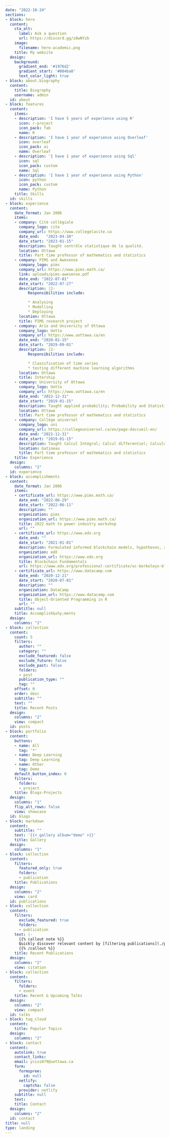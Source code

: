 ```yaml
---
date: "2022-10-24"
sections:
- block: hero
  content:
    cta_alt:
      label: Ask a question
      url: https://discord.gg/z8wNYzb
    image:
      filename: hero-academic.png
    title: My website
  design:
    background:
      gradient_end: '#1976d2'
      gradient_start: '#004ba0'
      text_color_light: true
- block: about.biography
  content:
    title: Biography
    username: admin
  id: about
- block: features
  content:
    items:
    - description: 'I have 5 years of experience using R'
      icon: r-project
      icon_pack: fab
      name: R
    - description: 'I have 1 year of experience using Overleaf'
      icon: overleaf
      icon_pack: ai
      name: Overleaf
    - description: 'I have 1 year of experience using Sql'
      icon: sql
      icon_pack: custom
      name: Sql
    - description: 'I have 1 year of experience using Python'
      icon: python
      icon_pack: custom
      name: Python
    title: Skills
  id: skills
- block: experience
  content:
    date_format: Jan 2006
    items:
    - company: Cité collègiale
      company_logo: cite
      company_url: https://www.collegelacite.ca
      date_end:   "2023-04-30"
      date_start: "2023-01-15"
      description: Taught contrôle statistique de la qualité. 
      location: Ottawa
      title: Part time professor of mathematics and statistics
    - company: PIMS and Awesense
      company_logo: pims
      company_url: https://www.pims.math.ca/
      link: uploads/pims-awesense.pdf
      date_end: "2022-07-01"
      date_start: "2022-07-27"
      description: |2-
          Responsibilities include:

          * Analysing
          * Modelling
          * Deploying
      location: Ottawa
      title: PIMS research project
    - company: Ario and University of Ottawa
      company_logo: Uotta
      company_url: https://www.uottawa.ca/en
      date_end: "2020-01-15"
      date_start: "2019-09-01"
      description: |2-
          Responsibilities include:

          * Classification of time series
          * testing different machine learning algorithms
      location: Ottawa
      title: Intership
    - company: University of Ottawa
      company_logo: Uotta
      company_url: https://www.uottawa.ca/en
      date_end: "2022-12-31"
      date_start: "2019-01-15"
      description: Taught applied probability; Probability and Statistics for engineers; Foundations of probability. 
      location: Ottawa
      title: Part time professor of mathematics and statistics
    - company: Collège universel
      company_logo: uni
      company_url: https://collegeuniversel.ca/en/page-daccueil-en/
      date_end: "2022-12-31"
      date_start: "2019-01-15"
      description: Taught Calcul Intégral; Calcul differentiel; Calculus I and II; Linear algebra. 
      location: Gatineau
      title: Part time professor of mathematics and statistics
    title: Experience
  design:
    columns: "2"
  id: experience
- block: accomplishments
  content:
    date_format: Jan 2006
    items:
    - certificate_url: https://www.pims.math.ca/
      date_end: "2022-06-29"
      date_start: "2022-06-11"
      description: ""
      organization: pims
      organization_url: https://www.pims.math.ca/
      title: 2022 math to power industry workshop
      url: ""
    - certificate_url: https://www.edx.org
      date_end: ""
      date_start: "2021-01-01"
      description: Formulated informed blockchain models, hypotheses, and use cases.
      organization: edX
      organization_url: https://www.edx.org
      title: Blockchain Fundamentals
      url: https://www.edx.org/professional-certificate/uc-berkeleyx-blockchain-fundamentals
    - certificate_url: https://www.datacamp.com
      date_end: "2020-12-21"
      date_start: "2020-07-01"
      description: ""
      organization: DataCamp
      organization_url: https://www.datacamp.com
      title: Object-Oriented Programming in R
      url: ""
    subtitle: null
    title: Accomplish&shy;ments
  design:
    columns: "2"
- block: collection
  content:
    count: 5
    filters:
      author: ""
      category: ""
      exclude_featured: false
      exclude_future: false
      exclude_past: false
      folders:
      - post
      publication_type: ""
      tag: ""
    offset: 0
    order: desc
    subtitle: ""
    text: ""
    title: Recent Posts
  design:
    columns: "2"
    view: compact
  id: posts
- block: portfolio
  content:
    buttons:
    - name: All
      tag: '*'
    - name: Deep Learning
      tag: Deep Learning
    - name: Other
      tag: Demo
    default_button_index: 0
    filters:
      folders:
      - project
    title: Blogs-Projects
  design:
    columns: "1"
    flip_alt_rows: false
    view: showcase
  id: blogs
- block: markdown
  content:
    subtitle: ""
    text: '{{< gallery album="demo" >}}'
    title: Gallery
  design:
    columns: "1"
- block: collection
  content:
    filters:
      featured_only: true
      folders:
      - publication
    title: Publications
  design:
    columns: "2"
    view: card
  id: publications
- block: collection
  content:
    filters:
      exclude_featured: true
      folders:
      - publication
    text: |-
      {{% callout note %}}
      Quickly discover relevant content by [filtering publications](./publication/).
      {{% /callout %}}
    title: Recent Publications
  design:
    columns: "2"
    view: citation
- block: collection
  content:
    filters:
      folders:
      - event
    title: Recent & Upcoming Talks
  design:
    columns: "2"
    view: compact
  id: talks
- block: tag_cloud
  content:
    title: Popular Topics
  design:
    columns: "2"
- block: contact
  content:
    autolink: true
    contact_links:
    email: yciss079@uottawa.ca
    form:
      formspree:
        id: null
      netlify:
        captcha: false
      provider: netlify
    subtitle: null
    text:
    title: Contact
  design:
    columns: "2"
  id: contact
title: null
type: landing
---
```


